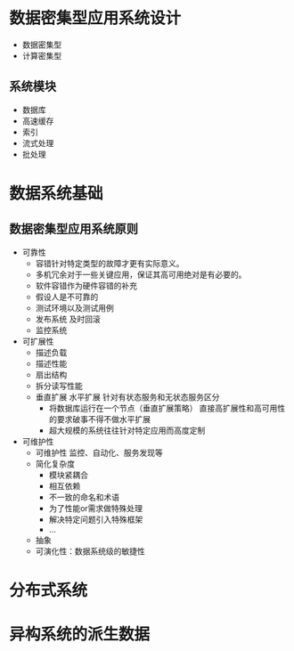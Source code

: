 # 数据密集型应用系统设计

- 数据密集型
- 计算密集型

## 系统模块

- 数据库
- 高速缓存
- 索引
- 流式处理
- 批处理

# 数据系统基础

## 数据密集型应用系统原则

- 可靠性
    - 容错针对特定类型的故障才更有实际意义。
    - 多机冗余对于一些关键应用，保证其高可用绝对是有必要的。
    - 软件容错作为硬件容错的补充
    - 假设人是不可靠的
    - 测试环境以及测试用例
    - 发布系统 及时回滚
    - 监控系统
- 可扩展性
    - 描述负载
    - 描述性能
    - 扇出结构
    - 拆分读写性能
    - 垂直扩展 水平扩展 针对有状态服务和无状态服务区分
        - 将数据库运行在一个节点（垂直扩展策略） 直接高扩展性和高可用性的要求破事不得不做水平扩展
        - 超大规模的系统往往针对特定应用而高度定制
- 可维护性
    - 可维护性 监控、自动化、服务发现等
    - 简化复杂度
        - 模块紧耦合
        - 相互依赖
        - 不一致的命名和术语
        - 为了性能or需求做特殊处理
        - 解决特定问题引入特殊框架
        - …
    - 抽象
    - 可演化性：数据系统级的敏捷性

# 分布式系统

# 异构系统的派生数据